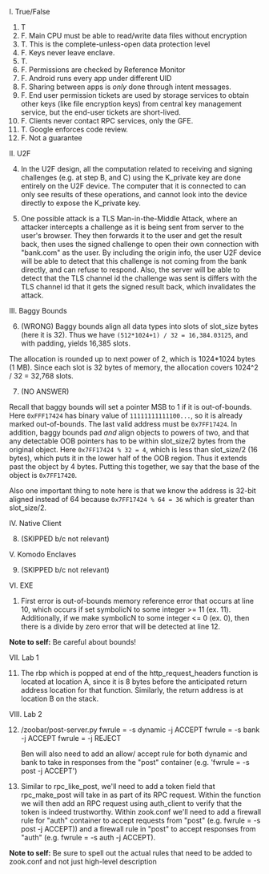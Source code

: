 I. True/False

1. T
2. F. Main CPU must be able to read/write data files without encryption
3. T. This is the complete-unless-open data protection level
4. F. Keys never leave enclave.
5. T.
6. F. Permissions are checked by Reference Monitor
7. F. Android runs every app under different UID
8. F. Sharing between apps is *only* done through intent messages.
9.  F. End user permission tickets are used by storage services to obtain other keys (like file encryption keys) from central key management service, but the end-user tickets are short-lived.
10. F. Clients never contact RPC services, only the GFE.
11. T. Google enforces code review.
12. F. Not a guarantee

II. U2F

4. In the U2F design, all the computation related to receiving and signing challenges (e.g. at step B, and C) using the K_private key are done entirely on the U2F device. The computer that it is connected to can only see results of these operations, and cannot look into the device directly to expose the K_private key.

5. One possible attack is a TLS Man-in-the-Middle Attack, where an attacker intercepts a challenge as it is being sent from server to the user's browser. They then forwards it to the user and get the result back, then uses the signed challenge to open their own connection with "bank.com" as the user. By including the origin info, the user U2F device will be able to detect that this challenge is not coming from the bank directly, and can refuse to respond. Also, the server will be able to detect that the TLS channel id the challenge was sent is differs with the TLS channel id that it gets the signed result back, which invalidates the attack.

III. Baggy Bounds

6. (WRONG) Baggy bounds align all data types into slots of slot_size bytes (here it is 32). Thus we have `(512*1024+1) / 32 = 16,384.03125`, and with padding, yields 16,385 slots.

The allocation is rounded up to next power of 2, which is 1024*1024 bytes (1 MB). Since each slot is 32 bytes of memory, the allocation covers 1024^2 / 32 = 32,768 slots.

7. (NO ANSWER) 

Recall that baggy bounds will set a pointer MSB to 1 if it is out-of-bounds. Here `0xFFF17424` has binary value of `11111111111100...`, so it is already marked out-of-bounds. The last valid address must be `0x7FF17424`. In addition, baggy bounds pad *and* align objects to powers of two, and that any detectable OOB pointers has to be within slot_size/2 bytes from the original object. Here `0x7FF17424 % 32 = 4`, which is less than slot_size/2 (16 bytes), which puts it in the lower half of the OOB region. Thus it extends past the object by 4 bytes. Putting this together, we say that the base of the object is `0x7FF17420`.

Also one important thing to note here is that we know the address is 32-bit aligned instead of 64 because `0x7FF17424 % 64 = 36` which is greater than slot_size/2.

IV. Native Client

8. (SKIPPED b/c not relevant)

V. Komodo Enclaves

9. (SKIPPED b/c not relevant)

VI. EXE

1.  First error is out-of-bounds memory reference error that occurs at line 10, which occurs if set symbolicN to some integer >= 11 (ex. 11). Additionally, if we make symbolicN to some integer <= 0 (ex. 0), then there is a divide by zero error that will be detected at line 12.

**Note to self:** Be careful about bounds!

VII. Lab 1

11. The rbp which is popped at end of the http_request_headers function is located at location A, since it is 8 bytes before the anticipated return address location for that function. Similarly, the return address is at location B on the stack.

VIII. Lab 2

12. /zoobar/post-server.py
    fwrule = -s dynamic -j ACCEPT
    fwrule = -s bank -j ACCEPT
    fwrule = -j REJECT

    Ben will also need to add an allow/ accept rule for both dynamic and bank to take in responses from the "post" container (e.g. 'fwrule = -s post -j ACCEPT')

13. Similar to rpc_like_post, we'll need to add a token field that rpc_make_post will take in as part of its RPC request. Within the function we will then add an RPC request using auth_client to verify that the token is indeed trustworthy. Within zook.conf we'll need to add a firewall rule for "auth" container to accept requests from "post" (e.g. fwrule = -s post -j ACCEPT)) and a firewall rule in "post" to accept responses from "auth"  (e.g. fwrule = -s auth -j ACCEPT).

**Note to self:** Be sure to spell out the actual rules that need to be added to zook.conf and not just high-level description


